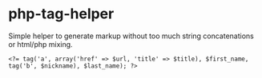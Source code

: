 
php-tag-helper
==============

Simple helper to generate markup without too much string concatenations or html/php mixing.

    <?= tag('a', array('href' => $url, 'title' => $title), $first_name, tag('b', $nickname), $last_name); ?>

